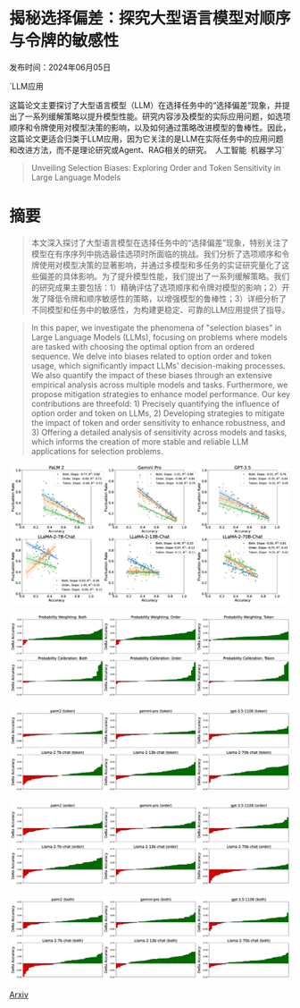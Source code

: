 # 揭秘选择偏差：探究大型语言模型对顺序与令牌的敏感性

发布时间：2024年06月05日

`LLM应用

这篇论文主要探讨了大型语言模型（LLM）在选择任务中的“选择偏差”现象，并提出了一系列缓解策略以提升模型性能。研究内容涉及模型的实际应用问题，如选项顺序和令牌使用对模型决策的影响，以及如何通过策略改进模型的鲁棒性。因此，这篇论文更适合归类于LLM应用，因为它关注的是LLM在实际任务中的应用问题和改进方法，而不是理论研究或Agent、RAG相关的研究。` `人工智能` `机器学习`

> Unveiling Selection Biases: Exploring Order and Token Sensitivity in Large Language Models

# 摘要

> 本文深入探讨了大型语言模型在选择任务中的“选择偏差”现象，特别关注了模型在有序序列中挑选最佳选项时所面临的挑战。我们分析了选项顺序和令牌使用对模型决策的显著影响，并通过多模型和多任务的实证研究量化了这些偏差的具体影响。为了提升模型性能，我们提出了一系列缓解策略。我们的研究成果主要包括：1）精确评估了选项顺序和令牌对模型的影响；2）开发了降低令牌和顺序敏感性的策略，以增强模型的鲁棒性；3）详细分析了不同模型和任务中的敏感性，为构建更稳定、可靠的LLM应用提供了指导。

> In this paper, we investigate the phenomena of "selection biases" in Large Language Models (LLMs), focusing on problems where models are tasked with choosing the optimal option from an ordered sequence. We delve into biases related to option order and token usage, which significantly impact LLMs' decision-making processes. We also quantify the impact of these biases through an extensive empirical analysis across multiple models and tasks. Furthermore, we propose mitigation strategies to enhance model performance. Our key contributions are threefold: 1) Precisely quantifying the influence of option order and token on LLMs, 2) Developing strategies to mitigate the impact of token and order sensitivity to enhance robustness, and 3) Offering a detailed analysis of sensitivity across models and tasks, which informs the creation of more stable and reliable LLM applications for selection problems.

![揭秘选择偏差：探究大型语言模型对顺序与令牌的敏感性](../../../paper_images/2406.03009/x1.png)

![揭秘选择偏差：探究大型语言模型对顺序与令牌的敏感性](../../../paper_images/2406.03009/x2.png)

![揭秘选择偏差：探究大型语言模型对顺序与令牌的敏感性](../../../paper_images/2406.03009/x3.png)

![揭秘选择偏差：探究大型语言模型对顺序与令牌的敏感性](../../../paper_images/2406.03009/x4.png)

![揭秘选择偏差：探究大型语言模型对顺序与令牌的敏感性](../../../paper_images/2406.03009/x5.png)

[Arxiv](https://arxiv.org/abs/2406.03009)